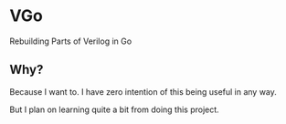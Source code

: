 # VGo

Rebuilding Parts of Verilog in Go

## Why?

Because I want to. I have zero intention of this being useful in any way.

But I plan on learning quite a bit from doing this project.

